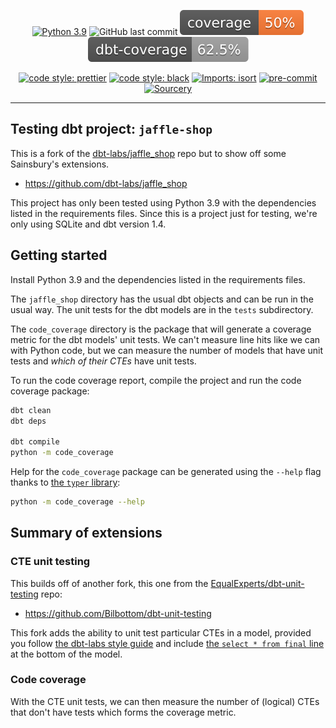 <div align="center">

[![Python 3.9](https://img.shields.io/badge/python-3.9+-blue.svg)](https://www.python.org/downloads/release/python-390/)
![GitHub last commit](https://img.shields.io/github/last-commit/Bilbottom/db-query-profiler)
[![python-coverage](coverage-python.svg)](https://github.com/dbrgn/coverage-badge)
[![dbt-coverage](coverage-dbt.svg)](https://github.com/google/pybadges)

[![code style: prettier](https://img.shields.io/badge/code_style-prettier-ff69b4.svg?style=flat-square)](https://github.com/prettier/prettier)
[![code style: black](https://img.shields.io/badge/code%20style-black-000000.svg)](https://github.com/psf/black)
[![Imports: isort](https://img.shields.io/badge/%20imports-isort-%231674b1?style=flat&labelColor=ef8336)](https://pycqa.github.io/isort/)
[![pre-commit](https://img.shields.io/badge/pre--commit-enabled-brightgreen?logo=pre-commit&logoColor=white)](https://github.com/pre-commit/pre-commit)
[![Sourcery](https://img.shields.io/badge/Sourcery-enabled-brightgreen)](https://sourcery.ai)

</div>

---

## Testing dbt project: `jaffle-shop`

This is a fork of the [dbt-labs/jaffle_shop](https://github.com/dbt-labs/jaffle_shop) repo but to show off some Sainsbury's extensions.

- https://github.com/dbt-labs/jaffle_shop

This project has only been tested using Python 3.9 with the dependencies listed in the requirements files. Since this is a project just for testing, we're only using SQLite and dbt version 1.4.

## Getting started

Install Python 3.9 and the dependencies listed in the requirements files.

The `jaffle_shop` directory has the usual dbt objects and can be run in the usual way. The unit tests for the dbt models are in the `tests` subdirectory.

The `code_coverage` directory is the package that will generate a coverage metric for the dbt models' unit tests. We can't measure line hits like we can with Python code, but we can measure the number of models that have unit tests and _which of their CTEs_ have unit tests.

To run the code coverage report, compile the project and run the code coverage package:

```bash
dbt clean
dbt deps

dbt compile
python -m code_coverage
```

Help for the `code_coverage` package can be generated using the `--help` flag thanks to [the `typer` library](https://typer.tiangolo.com/):

```bash
python -m code_coverage --help
```

## Summary of extensions

### CTE unit testing

This builds off of another fork, this one from the [EqualExperts/dbt-unit-testing](https://github.com/EqualExperts/dbt-unit-testing) repo:

- https://github.com/Bilbottom/dbt-unit-testing

This fork adds the ability to unit test particular CTEs in a model, provided you follow [the dbt-labs style guide](https://github.com/dbt-labs/corp/blob/main/dbt_style_guide.md) and include [the `select * from final` line](https://github.com/dbt-labs/corp/blob/725b6e9cf2af208d24a52fc04095c2feaff20b9d/dbt_style_guide.md?plain=1#L157-L158) at the bottom of the model.

### Code coverage

With the CTE unit tests, we can then measure the number of (logical) CTEs that don't have tests which forms the coverage metric.
